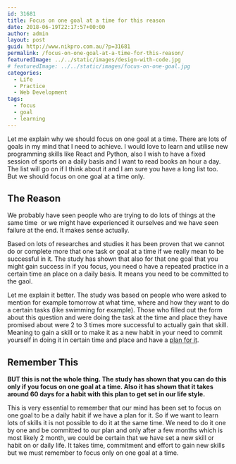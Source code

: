 ```yaml
---
id: 31681
title: Focus on one goal at a time for this reason
date: 2018-06-19T22:17:57+00:00
author: admin
layout: post
guid: http://www.nikpro.com.au/?p=31681
permalink: /focus-on-one-goal-at-a-time-for-this-reason/
featuredImage: ../../static/images/design-with-code.jpg
# featuredImage: ../../static/images/focus-on-one-goal.jpg
categories:
  - Life
  - Practice
  - Web Development
tags:
  - focus
  - goal
  - learning
---
```

Let me explain why we should focus on one goal at a time. There are lots of goals in my mind that I need to achieve. I would love to learn and utilise new programming skills like React and Python, also I wish to have a fixed session of sports on a daily basis and I want to read books an hour a day. The list will go on if I think about it and I am sure you have a long list too. But we should focus on one goal at a time only.

## The Reason

We probably have seen people who are trying to do lots of things at the same time  or we might have experienced it ourselves and we have seen failure at the end. It makes sense actually.

Based on lots of researches and studies it has been proven that we cannot do or complete more that one task or goal at a time if we really mean to be successful in it. The study has shown that also for that one goal that you might gain success in if you focus, you need o have a repeated practice in a certain time an place on a daily basis. It means you need to be committed to the gaol.

Let me explain it better. The study was based on people who were asked to mention for example tomorrow at what time, where and how they want to do a certain tasks (like swimming for example). Those who filled out the form about this question and were doing the task at the time and place they have promised about were 2 to 3 times more successful to actually gain that skill. Meaning to gain a skill or to make it as a new habit in your need to commit yourself in doing it in certain time and place and have a [plan for it](http://www.nikpro.com.au/plan-ahead-to-achieve-success/).

## Remember This

**BUT this is not the whole thing. The study has shown that you can do this only if you focus on one goal at a time. Also it has shown that it takes around 60 days for a habit with this plan to get set in our life style.**

This is very essential to remember that our mind has been set to focus on one goal to be a daily habit if we have a plan for it. So if we want to learn lots of skills it is not possible to do it at the same time. We need to do it one by one and be committed to our plan and only after a few months which is most likely 2 month, we could be certain that we have set a new skill or habit on or daily life. It takes time, commitment and effort to gain new skills but we must remember to focus only on one goal at a time.